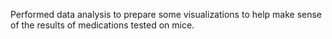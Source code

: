 Performed data analysis to prepare some visualizations to help make sense of the results of medications tested on mice.

